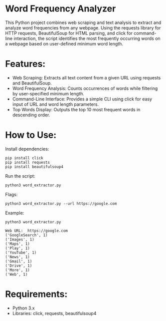 # Word Frequency Analyzer

This Python project combines web scraping and text analysis to extract and analyze word frequencies from any webpage. Using the requests library for HTTP requests, BeautifulSoup for HTML parsing, and click for command-line interaction, the script identifies the most frequently occurring words on a webpage based on user-defined minimum word length.

# Features:
* Web Scraping: Extracts all text content from a given URL using requests and BeautifulSoup.
* Word Frequency Analysis: Counts occurrences of words while filtering by user-specified minimum length.
* Command-Line Interface: Provides a simple CLI using click for easy input of URL and word length parameters.
* Top Words Display: Outputs the top 10 most frequent words in descending order.

# How to Use:
Install dependencies:
```
pip install click 
pip install requests
pip install beautifulsoup4
```
Run the script:
```
python3 word_extractor.py
```
Flags:
```
python3 word_extractor.py --url https://google.com
```
Example:
```
python3 word_extractor.py
```
```
Web URL:  https://google.com
('GoogleSearch', 1)
('Images', 1)
('Maps', 1)
('Play', 1)
('YouTube', 1)
('News', 1)
('Gmail', 1)
('Drive', 1)
('More', 1)
('Web', 1)
```

# Requirements:
* Python 3.x
* Libraries: click, requests, beautifulsoup4
